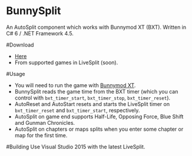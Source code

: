 BunnySplit
==========

An AutoSplit component which works with Bunnymod XT (BXT). Written in C# 6 / .NET Framework 4.5.

#Download
- [Here](http://play.sourceruns.org/BunnySplit/LiveSplit.BunnySplit.dll)
- From supported games in LiveSplit (soon).

#Usage
- You will need to run the game with [Bunnymod XT](https://github.com/YaLTeR/BunnymodXT).
- BunnySplit reads the game time from the BXT timer (which you can control with `bxt_timer_start`, `bxt_timer_stop`, `bxt_timer_reset`).
- AutoReset and AutoStart resets and starts the LiveSplit timer on `bxt_timer_reset` and `bxt_timer_start`, respectively.
- AutoSplit on game end supports Half-Life, Opposing Force, Blue Shift and Gunman Chronicles.
- AutoSplit on chapters or maps splits when you enter some chapter or map for the first time.

#Building
Use Visual Studio 2015 with the latest LiveSplit.